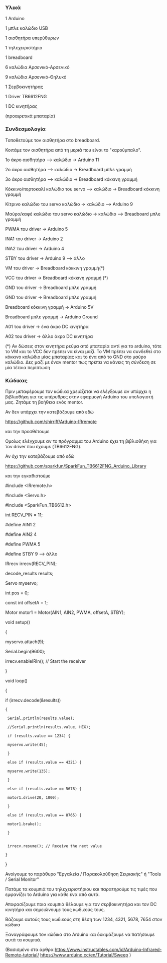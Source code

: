 ### Υλικά

1 Arduino

1 μπλε καλώδιο USB

1 αισθητήρα υπερύθυρων

1 τηλεχειριστήριο

1 breadboard

6 καλώδια Αρσενικό-Αρσενικό

9 καλώδια Αρσενικό-Θηλυκό

1 Σερβοκινητήρας

1 Driver TB6612FNG

1 DC κινητήρας

(προαιρετικά μπαταρία)



### Συνδεσμολογία

Τοποθετούμε τον αισθητήρα στο breadboard.

Κοιτάμε τον αισθητήρα από τη μεριά που είναι το "καρούμπαλο".

1ο άκρο αισθητήρα –> καλώδιο -> Arduino 11

2o άκρο αισθητήρα –> καλώδιο -> Breadboard μπλε γραμμή

3o άκρο αισθητήρα –> καλώδιο -> Breadboard κόκκινη γραμμή

Κόκκινο/πορτοκαλί καλώδιο του servo –> καλώδιο -> Breadboard κόκκινη γραμμή

Κίτρινο καλώδιο του servo καλώδιο -> καλώδιο –> Arduino 9

Μαύρο/καφέ καλώδιο του servo καλώδιο -> καλώδιο –> Breadboard μπλε γραμμή

PWMA του driver -> Arduino 5

INA1 του driver -> Arduino 2

INA2 του driver -> Arduino 4

STBY του driver -> Arduino 9 --> άλλο

VM του driver -> Breadboard κόκκινη γραμμή(*)

VCC του driver -> Breadboard κόκκινη γραμμή (*)

GND του driver -> Breadboard μπλε γραμμή

GND του driver -> Breadboard μπλε γραμμή

Breadboard κόκκινη γραμμή -> Arduino 5V

Breadboard μπλε γραμμή -> Arduino Ground

A01 του driver -> ένα άκρο DC κινητήρα

A02 του driver -> άλλο άκρο DC κινητήρα

(*) Αν δώσεις στον κινητήρα ρεύμα από μπαταρία αντί για το arduino, τότε το VM και το VCC δεν πρέπει να είναι μαζί.
Το VM πρέπει να συνδεθεί στο κόκκινο καλώδιο μίας μπαταρίας και το ένα από το GND στο μαύρο καλώδιο.
Δες μαζί με έναν mentor πως πρέπει να κάνεις τη σύνδεση σε μία τέτοια περίπτωση


### Κώδικας

Πριν μεταφέρουμε τον κώδικα χρειάζεται να ελέγξουμε αν υπάρχει η βιβλιοθήκη για τις υπέρυθρες στην εφαρμογή Arduino του υπολογιστή μας. Ζητάμε τη βοήθεια ενός mentor.

Αν δεν υπάρχει την κατεβάζουμε από εδώ

https://github.com/shirriff/Arduino-IRremote

και την προσθέτουμε

Ομοίως ελέγχουμε αν το πρόγραμμα του Arduino έχει τη βιβλιοθήκη για τον driver που έχουμε (TB6612FNG).

Αν όχι την κατεβάζουμε από εδώ

https://github.com/sparkfun/SparkFun_TB6612FNG_Arduino_Library

και την εγκαθιστούμε


#include <IRremote.h>

#include <Servo.h>

#include <SparkFun_TB6612.h>

int RECV_PIN = 11;

#define AIN1 2

#define AIN2 4

#define PWMA 5

#define STBY 9 --> άλλο

IRrecv irrecv(RECV_PIN);

decode_results results;

Servo myservo;

int pos = 0;

const int offsetA = 1;

Motor motor1 = Motor(AIN1, AIN2, PWMA, offsetA, STBY);


void setup()

{

  myservo.attach(9);

  Serial.begin(9600);
  
  irrecv.enableIRIn(); // Start the receiver
  
}



void loop()

{

  if (irrecv.decode(&results))
  
    {
    
     Serial.println(results.value);
     
     //Serial.println(results.value, HEX);
     
     if (results.value == 1234) {
     
     myservo.write(45); 
     
     }
     
     else if (results.value == 4321) {
     
     myservo.write(135); 
     
     }

     else if (results.value == 5678) {
     
     motor1.drive(20, 1000); 
     
     }

     else if (results.value == 8765) {
     
     motor1.brake(); 
     
     }


     irrecv.resume(); // Receive the next value
     
    }
    
}


Ανοίγουμε το παράθυρο "Εργαλεία / Παρακολούθηση Σειριακής" ή "Tools / Serial Monitor"

Πατάμε τα κουμπιά του τηλεχειριστήριου και παρατηρούμε τις τιμές που εμφανίζει το Arduino για κάθε ένα από αυτά.

Αποφασίζουμε ποια κουμπιά θέλουμε για τον σερβοκινητήρα και τον DC κινητήρα και σημειώνουμε τους κωδικούς τους.

Βάζουμε αυτούς τους κωδικούς στη θέση των 1234, 4321, 5678, 7654 στον κώδικα

Ξαναγράφουμε τον κώδικα στο Arduino και δοκιμάζουμε να πατήσουμε αυτά τα κουμπιά.



(Βασισμένο στα άρθρα
https://www.instructables.com/id/Arduino-Infrared-Remote-tutorial/
https://www.arduino.cc/en/Tutorial/Sweep
)
